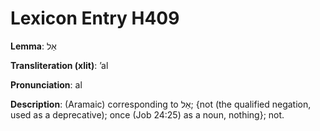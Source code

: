 # Lexicon Entry H409

**Lemma**: אַל

**Transliteration (xlit)**: ʼal

**Pronunciation**: al

**Description**:
(Aramaic) corresponding to אַל; {not (the qualified negation, used as a deprecative); once (Job 24:25) as a noun, nothing}; not.
